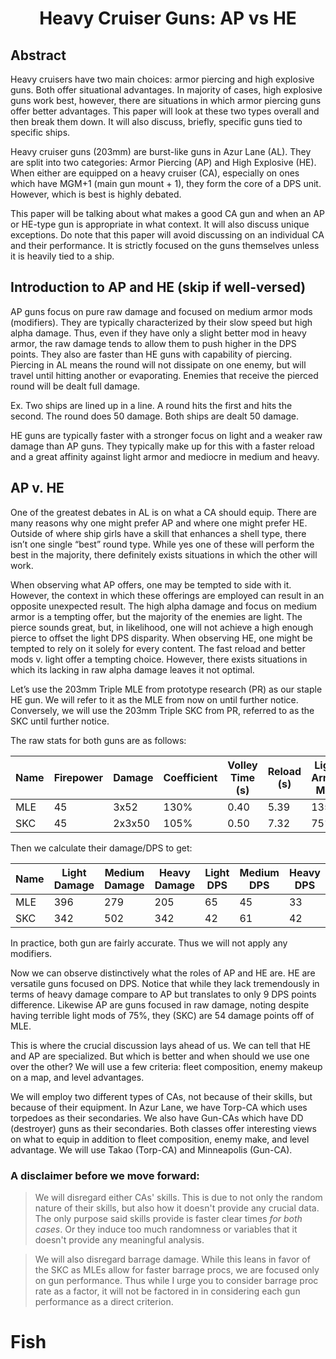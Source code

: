<body>
  <h1 align="center">
    Heavy Cruiser Guns: AP vs HE
  </h1>
</body>

## Abstract
Heavy cruisers have two main choices: armor piercing and high explosive guns. Both offer situational advantages. In majority of cases, high explosive guns work best, however, there are situations in which armor piercing guns offer better advantages. This paper will look at these two types overall and then break them down. It will also discuss, briefly, specific guns tied to specific ships.

Heavy cruiser guns (203mm) are burst-like guns in Azur Lane (AL). They are split into two categories: Armor Piercing (AP) and High Explosive (HE). When either are equipped on a heavy cruiser (CA), especially on ones which have MGM+1 (main gun mount + 1), they form the core of a DPS unit. However, which is best is highly debated. 

This paper will be talking about what makes a good CA gun and when an AP or HE-type gun is appropriate in what context. It will also discuss unique exceptions. Do note that this paper will avoid discussing on an individual CA and their performance. It is strictly focused on the guns themselves unless it is heavily tied to a ship.

## Introduction to AP and HE (skip if well-versed)
AP guns focus on pure raw damage and focused on medium armor mods (modifiers). They are typically characterized by their slow speed but high alpha damage. Thus, even if they have only a slight better mod in heavy armor, the raw damage tends to allow them to push higher in the DPS points. They also are faster than HE guns with capability of piercing. Piercing in AL means the round will not dissipate on one enemy, but will travel until hitting another or evaporating. Enemies that receive the pierced round will be dealt full damage.

Ex. Two ships are lined up in a line. A round hits the first and hits the second. The round does 50 damage. Both ships are dealt 50 damage.

HE guns are typically faster with a stronger focus on light and a weaker raw damage than AP guns. They typically make up for this with a faster reload and a great affinity against light armor and mediocre in medium and heavy.

## AP v. HE
One of the greatest debates in AL is on what a CA should equip. There are many reasons why one might prefer AP and where one might prefer HE. Outside of where ship girls have a skill that enhances a shell type, there isn’t one single “best” round type. While yes one of these will perform the best in the majority, there definitely exists situations in which the other will work.

When observing what AP offers, one may be tempted to side with it. However, the context in which these offerings are employed can result in an opposite unexpected result. The high alpha damage and focus on medium armor is a tempting offer, but the majority of the enemies are light. The pierce sounds great, but, in likelihood, one will not achieve a high enough pierce to offset the light DPS disparity.
When observing HE, one might be tempted to rely on it solely for every content. The fast reload and better mods v. light offer a tempting choice. However, there exists situations in which its lacking in raw alpha damage leaves it not optimal.

Let’s use the 203mm Triple MLE from prototype research (PR) as our staple HE gun. We will refer to it as the MLE from now on until further notice. Conversely, we will use the 203mm Triple SKC from PR, referred to as the SKC until further notice. 

The raw stats for both guns are as follows:

| Name | Firepower | Damage | Coefficient | Volley Time (s) | Reload (s) | Light Armor Mod | Medium Armor Mod | Heavy Armor Mod|
| --- | --- | --- | --- | --- | --- | --- | --- | --- |
| MLE | 45 | 3x52 | 130% | 0.40 | 5.39 | 135% | 95% | 70% |
| SKC | 45 | 2x3x50 | 105% | 0.50 | 7.32 | 75% | 110% | 75% |

Then we calculate their damage/DPS to get:

| Name | Light Damage | Medium Damage | Heavy Damage | Light DPS | Medium DPS | Heavy DPS |
| --- | --- | --- | --- | --- | --- | --- |
| MLE | 396 | 279 | 205 | 65 | 45 | 33 |
| SKC | 342 | 502 | 342 | 42 | 61 | 42 |

In practice, both gun are fairly accurate. Thus we will not apply any modifiers.

Now we can observe distinctively what the roles of AP and HE are. HE are versatile guns focused on DPS. Notice that while they lack tremendously in terms of heavy damage compare to AP but translates to only 9 DPS points difference. Likewise AP are guns focused in raw damage, noting despite having terrible light mods of 75%, they (SKC) are 54 damage points off of MLE.

This is where the crucial discussion lays ahead of us. We can tell that HE and AP are specialized. But which is better and when should we use one over the other? We will use a few criteria: fleet composition, enemy makeup on a map, and level advantages. 

We will employ two different types of CAs, not because of their skills, but because of their equipment. In Azur Lane, we have Torp-CA which uses torpedoes as their secondaries. We also have Gun-CAs which have DD (destroyer) guns as their secondaries. Both classes offer interesting views on what to equip in addition to fleet composition, enemy make, and level advantage. We will use Takao (Torp-CA) and Minneapolis (Gun-CA). 

### A disclaimer before we move forward:

> We will disregard either CAs' skills. This is due to not only the random nature of their skills, but also how it doesn't provide any crucial data. The only purpose said skills provide is faster clear times _for both cases_. Or they induce too much randomness or variables that it doesn't provide any meaningful analysis.

> We will also disregard barrage damage. While this leans in favor of the SKC as MLEs allow for faster barrage procs, we are focused only on gun performance. Thus while I urge you to consider barrage proc rate as a factor, it will not be factored in in considering each gun performance as a direct criterion.

# Fish
